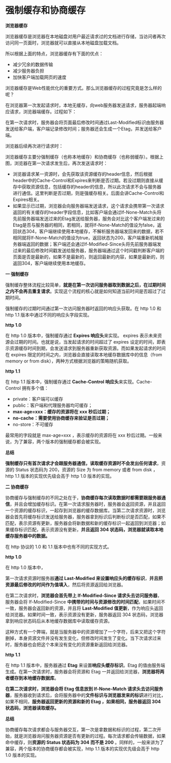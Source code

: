 # 强制缓存和协商缓存

**浏览器缓存**

浏览器缓存是浏览器在本地磁盘对用户最近请求过的文档进行存储，当访问者再次访问同一页面时，浏览器就可以直接从本地磁盘加载文档。

所以根据上面的特点，浏览器缓存有下面的优点：

- 减少冗余的数据传输
- 减少服务器负担
- 加快客户端加载网页的速度

浏览器缓存是Web性能优化的重要方式。那么浏览器缓存的过程究竟是怎么样的呢？

在浏览器第一次发起请求时，本地无缓存，向web服务器发送请求，服务器起端响应请求，浏览器端缓存。过程如下：

在第一次请求时，服务器会将页面最后修改时间通过Last-Modified标识由服务器发送给客户端，客户端记录修改时间；服务器还会生成一个Etag，并发送给客户端。

浏览器后续再次进行请求时：

浏览器缓存主要分强制缓存（也称本地缓存）和协商缓存（也称弱缓存）。根据上图，浏览器在第一次请求发生后，再次发送请求时：

- 浏览器请求某一资源时，会先获取该资源缓存的header信息，然后根据header中的Cache-Control和Expires来判断是否过期。若没过期则直接从缓存中获取资源信息，包括缓存的header的信息，所以此次请求不会与服务器进行通信。这里判断是否过期，则是强缓存相关。后面会讲Cache-Control和Expires相关。
- 如果显示已过期，浏览器会向服务器端发送请求，这个请求会携带第一次请求返回的有关缓存的header字段信息，比如客户端会通过If-None-Match头将先前服务器端发送过来的Etag发送给服务器，服务会对比这个客户端发过来的Etag是否与服务器的相同，若相同，就将If-None-Match的值设为false，返回状态304，客户端继续使用本地缓存，不解析服务器端发回来的数据，若不相同就将If-None-Match的值设为true，返回状态为200，客户端重新机械服务器端返回的数据；客户端还会通过If-Modified-Since头将先前服务器端发过来的最后修改时间戳发送给服务器，服务器端通过这个时间戳判断客户端的页面是否是最新的，如果不是最新的，则返回最新的内容，如果是最新的，则返回304，客户端继续使用本地缓存。

**一 强制缓存**

强制缓存整体流程比较简单，**就是在第一次访问服务器取到数据之后，在过期时间之内不会再去重复请求**。实现这个流程的核心就是如何知道当前时间是否超过了过期时间。

强制缓存的过期时间通过第一次访问服务器时返回的响应头获取。在 http 1.0 和 http 1.1 版本中通过不同的响应头字段实现。

**http 1.0**

在 http 1.0 版本中，强制缓存通过 **Expires 响应头**来实现。 expires 表示未来资源会过期的时间。也就是说，当发起请求的时间超过了 expires 设定的时间，即表示资源缓存时间到期，会发送请求到服务器重新获取资源。而如果发起请求的时间在 expires 限定的时间之内，浏览器会直接读取本地缓存数据库中的信息（from memory or from disk），两种方式根据浏览器的策略随机获取。

**http 1.1**

在 http 1.1 版本中，强制缓存通过 **Cache-Control 响应头**来实现。Cache-Control 拥有多个值：

- private：客户端可以缓存
- public：客户端和代理服务器均可缓存；
- **max-age=xxx：缓存的资源将在 xxx 秒后过期；**
- **no-cache：需要使用协商缓存来验证是否过期；**
- no-store：不可缓存

最常用的字段就是 max-age=xxx ，表示缓存的资源将在 xxx 秒后过期。一般来说，为了兼容，两个版本的强制缓存都会被实现。

**总结**

**强制缓存只有首次请求才会跟服务器通信，读取缓存资源时不会发出任何请求**，资源的 Status 状态码为 200，资源的 Size 为 from memory 或者 from disk ，http 1.1 版本的实现优先级会高于 http 1.0 版本的实现。

**二 协商缓存**

协商缓存与强制缓存的不同之处在于，**协商缓存每次读取数据时都需要跟服务器通信**，并且会增加缓存标识。在第一次请求服务器时，服务器会返回资源，并且返回一个资源的缓存标识，一起存到浏览器的缓存数据库。当第二次请求资源时，浏览器会首先将缓存标识发送给服务器，服务器拿到标识后判断标识是否匹配，如果不匹配，表示资源有更新，服务器会将新数据和新的缓存标识一起返回到浏览器；如果缓存标识匹配，表示资源没有更新，**并且返回 304 状态码，浏览器就读取本地缓存服务器中的数据。**

在 http 协议的 1.0 和 1.1 版本中也有不同的实现方式。

**http 1.0**

在 http 1.0 版本中，

第一次请求资源时服务器**通过 Last-Modified 来设置响应头的缓存标识**，**并且把资源最后修改的时间作为值填入**，然后将资源返回给浏览器。

在第二次请求时，**浏览器会首先带上 If-Modified-Since 请求头去访问服务器**，服务器会将 If-Modified-Since **中携带的时间与资源修改的时间匹配**，如果时间不一致，服务器会返回新的资源，并且将 **Last-Modified 值更新**，作为响应头返回给浏览器。如果时间一致，表示资源没有更新，服务器返回 304 状态码，浏览器拿到响应状态码后从本地缓存数据库中读取缓存资源。

这种方式有一个弊端，就是当服务器中的资源增加了一个字符，后来又把这个字符删掉，本身资源文件并没有发生变化，但修改时间发生了变化。当下次请求过来时，服务器也会把这个本来没有变化的资源重新返回给浏览器。

**http 1.1**

在 http 1.1 版本中，服务器通过 **Etag** 来设置**响应头缓存标识**。Etag 的值由服务端生成。在第一次请求时，服务器会将资源和 Etag 一并返回给浏览器，**浏览器将两者缓存到本地缓存数据库**。

**在第二次请求时，浏览器会将 Etag 信息放到 If-None-Match 请求头去访问服务器**，服务器收到请求后，会将服务器中的**文件标识与浏览器发来的标识**进行对比，如果不相同，**服务器返回更新的资源和新的 Etag ，如果相同，服务器返回 304 状态码，浏览器读取缓存。**

**总结**

协商缓存每次请求都会与服务器交互，第一次是拿数据和标识的过程，第二次开始，就是浏览器询问服务器资源是否有更新的过程。每次请求都会传输数据，如果命中缓存，则**资源的 Status 状态码为 304 而不是 200** 。同样的，一般来讲为了兼容，两个版本的协商缓存都会被实现，http 1.1 版本的实现优先级会高于 http 1.0 版本的实现。